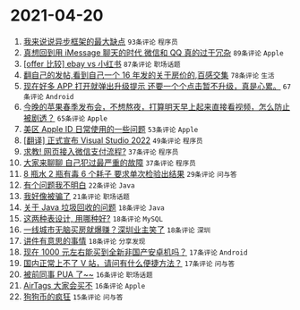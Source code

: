 # 2021-04-20

1. [我来说说异步框架的最大缺点](https://www.v2ex.com/t/771935) `93条评论` `程序员`
1. [真想回到用 iMessage 聊天的时代 微信和 QQ 真的过于冗杂](https://www.v2ex.com/t/771830) `89条评论` `Apple`
1. [[offer 比较] ebay vs 小红书](https://www.v2ex.com/t/771819) `87条评论` `职场话题`
1. [翻自己的发帖,看到自己一个 16 年发的关于房价的,百感交集](https://www.v2ex.com/t/771798) `78条评论` `生活`
1. [现在好多 APP 打开就弹出升级提示 还要一个个点击暂不升级，真是心累。](https://www.v2ex.com/t/771820) `67条评论` `Android`
1. [今晚的苹果春季发布会，不想熬夜，打算明天早上起来直接看视频，怎么防止被剧透？](https://www.v2ex.com/t/771898) `65条评论` `Apple`
1. [美区 Apple ID 日常使用的一些问题](https://www.v2ex.com/t/771832) `53条评论` `Apple`
1. [[翻译] 正式宣布 Visual Studio 2022](https://www.v2ex.com/t/771833) `49条评论` `程序员`
1. [求教! 网页接入微信支付流程?](https://www.v2ex.com/t/771800) `37条评论` `程序员`
1. [大家来聊聊 自己犯过最严重的故障](https://www.v2ex.com/t/771899) `37条评论` `程序员`
1. [8 瓶水 2 瓶有毒 6 个耗子 要求单次检验出结果](https://www.v2ex.com/t/771969) `29条评论` `问与答`
1. [有个问题我不明白](https://www.v2ex.com/t/771879) `22条评论` `Java`
1. [我好像被骗了](https://www.v2ex.com/t/771977) `21条评论` `职场话题`
1. [关于 Java 垃圾回收的问题](https://www.v2ex.com/t/771890) `18条评论` `Java`
1. [这两种表设计, 用哪种好?](https://www.v2ex.com/t/771862) `18条评论` `MySQL`
1. [一线城市无脑买房就爆赚？深圳业主笑了](https://www.v2ex.com/t/771847) `18条评论` `深圳`
1. [讲件有意思的事情](https://www.v2ex.com/t/771801) `18条评论` `分享发现`
1. [现在 1000 元左右能买到全新非国产安卓机吗？](https://www.v2ex.com/t/771909) `17条评论` `Android`
1. [国内正常上不了 V 站，请问有什么便捷方法？](https://www.v2ex.com/t/771811) `17条评论` `问与答`
1. [被前同事 PUA 了~~](https://www.v2ex.com/t/771972) `16条评论` `职场话题`
1. [AirTags 大家会买不](https://www.v2ex.com/t/771942) `16条评论` `Apple`
1. [狗狗币的疯狂](https://www.v2ex.com/t/771902) `15条评论` `问与答`
